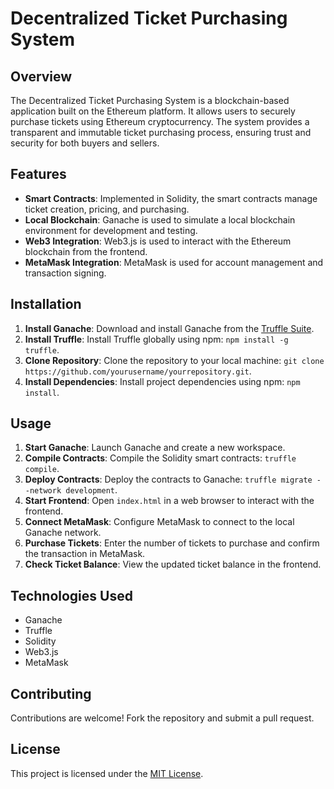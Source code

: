 # Decentralized Ticket Purchasing System

## Overview

The Decentralized Ticket Purchasing System is a blockchain-based application built on the Ethereum platform. It allows users to securely purchase tickets using Ethereum cryptocurrency. The system provides a transparent and immutable ticket purchasing process, ensuring trust and security for both buyers and sellers.

## Features

- **Smart Contracts**: Implemented in Solidity, the smart contracts manage ticket creation, pricing, and purchasing.
- **Local Blockchain**: Ganache is used to simulate a local blockchain environment for development and testing.
- **Web3 Integration**: Web3.js is used to interact with the Ethereum blockchain from the frontend.
- **MetaMask Integration**: MetaMask is used for account management and transaction signing.

## Installation

1. **Install Ganache**: Download and install Ganache from the [Truffle Suite](https://www.trufflesuite.com/ganache).
2. **Install Truffle**: Install Truffle globally using npm: `npm install -g truffle`.
3. **Clone Repository**: Clone the repository to your local machine: `git clone https://github.com/yourusername/yourrepository.git`.
4. **Install Dependencies**: Install project dependencies using npm: `npm install`.

## Usage

1. **Start Ganache**: Launch Ganache and create a new workspace.
2. **Compile Contracts**: Compile the Solidity smart contracts: `truffle compile`.
3. **Deploy Contracts**: Deploy the contracts to Ganache: `truffle migrate --network development`.
4. **Start Frontend**: Open `index.html` in a web browser to interact with the frontend.
5. **Connect MetaMask**: Configure MetaMask to connect to the local Ganache network.
6. **Purchase Tickets**: Enter the number of tickets to purchase and confirm the transaction in MetaMask.
7. **Check Ticket Balance**: View the updated ticket balance in the frontend.

## Technologies Used

- Ganache
- Truffle
- Solidity
- Web3.js
- MetaMask

## Contributing

Contributions are welcome! Fork the repository and submit a pull request.

## License

This project is licensed under the [MIT License](LICENSE).
